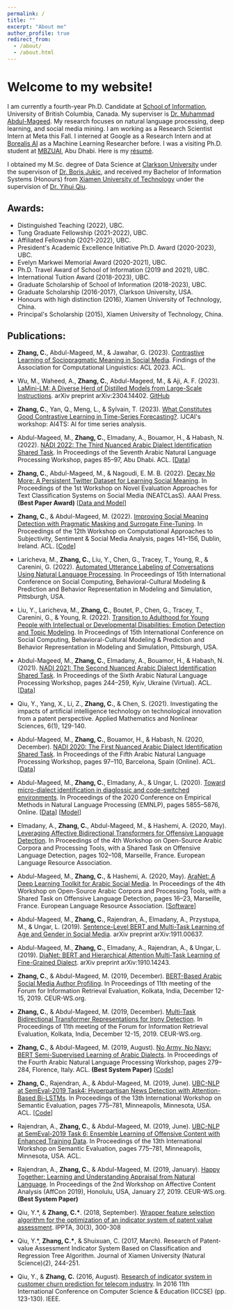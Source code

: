 ```yaml
---
permalink: /
title: ""
excerpt: "About me"
author_profile: true
redirect_from: 
  - /about/
  - /about.html
---
```

# Welcome to my website!

I am currently a fourth-year Ph.D. Candidate at [School of Information](https://ischool.ubc.ca/), University of British Columbia, Canada. My superviser is [Dr. Muhammad Abdul-Mageed](https://mageed.arts.ubc.ca/). My research focuses on natural language processing, deep learning, and social media mining. I am working as a Research Scientist Intern at Meta this Fall. I interned at Google as a Research Intern and at [Borealis AI](https://www.borealisai.com/) as a Machine Learning Researcher before. I was a visiting Ph.D. student at [MBZUAI](https://mbzuai.ac.ae/), Abu Dhabi. Here is my [résumé](https://chiyuzhang94.github.io/files/chiyu_resume.pdf). 

I obtained my M.Sc. degree of Data Science at [Clarkson University](https://www.clarkson.edu/) under the supervison of [Dr. Boris Jukic](https://www.clarkson.edu/people/boris-jukic), and received my Bachelor of Information Systems (Honours) from [Xiamen University of Technology](http://english.xmut.edu.cn/) under the supervision of [Dr. Yihui Qiu](https://jgxy.xmut.edu.cn/info/1061/4290.htm). 

## Awards:
* Distinguished Teaching (2022), UBC.
* Tung Graduate Fellowship (2021-2022), UBC.
* Affiliated Fellowship (2021-2022), UBC.
* President's Academic Excellence Initiative Ph.D. Award (2020-2023), UBC.
* Evelyn Markwei Memorial Award (2020-2021), UBC.
* Ph.D. Travel Award of School of Information (2019 and 2021), UBC.
* International Tuition Award (2018-2023), UBC.
* Graduate Scholarship of School of Information (2018-2023), UBC. 
* Graduate Scholarship (2016-2017), Clarkson University, USA.
* Honours with high distinction (2016), Xiamen University of Technology, China.
* Principal's Scholarship (2015), Xiamen University of Technology, China.

## Publications:

* **Zhang, C.**, Abdul-Mageed, M., & Jawahar, G. (2023). [Contrastive Learning of Sociopragmatic Meaning in Social Media](https://arxiv.org/abs/2203.07648). Findings of the Association for Computational Linguistics: ACL 2023. ACL.


* Wu, M., Waheed, A., **Zhang, C.**, Abdul-Mageed, M., & Aji, A. F. (2023). [LaMini-LM: A Diverse Herd of Distilled Models from Large-Scale Instructions](https://arxiv.org/abs/2304.14402). arXiv preprint arXiv:2304.14402. [GitHub](https://github.com/mbzuai-nlp/LaMini-LM/)

* **Zhang, C.**, Yan, Q., Meng, L., & Sylvain, T. (2023). [What Constitutes Good Contrastive Learning in Time-Series Forecasting?](https://arxiv.org/abs/2306.12086). IJCAI's workshop: AI4TS: AI for time series analysis.

* Abdul-Mageed, M., **Zhang, C.**, Elmadany, A., Bouamor, H., & Habash, N. (2022). [NADI 2022: The Third Nuanced Arabic Dialect Identification Shared Task](https://aclanthology.org/2022.wanlp-1.9/). In Proceedings of the Seventh Arabic Natural Language Processing Workshop, pages 85–97, Abu Dhabi. ACL. [[Data](https://nadi.dlnlp.ai/2022/)]

* **Zhang, C.**, Abdul-Mageed, M., & Nagoudi, E. M. B. (2022). [Decay No More: A Persistent Twitter Dataset for Learning Social Meaning](https://arxiv.org/pdf/2204.04611.pdf). In Proceedings of the 1st Workshop on Novel Evaluation Approaches for Text Classification Systems on Social Media (NEATCLasS). AAAI Press. **(Best Paper Award)** [[Data and Model](https://github.com/chiyuzhang94/PTSM)]

* **Zhang, C.**, & Abdul-Mageed, M. (2022). [Improving Social Meaning Detection with Pragmatic Masking and Surrogate Fine-Tuning](https://arxiv.org/abs/2108.00356). In Proceedings of the 12th Workshop on Computational Approaches to Subjectivity, Sentiment & Social Media Analysis, pages 141–156, Dublin, Ireland. ACL. [[Code](https://github.com/chiyuzhang94/PMLM-SFT)]

* Laricheva, M., **Zhang, C.**, Liu, Y., Chen, G., Tracey, T., Young, R., & Carenini, G. (2022). [Automated Utterance Labeling of Conversations Using Natural Language Processing](https://arxiv.org/abs/2208.06525). In Proceedings of 15th International Conference on Social Computing, Behavioral-Cultural Modeling & Prediction and Behavior Representation in Modeling and Simulation, Pittsburgh, USA.

* Liu, Y., Laricheva, M., **Zhang, C.**, Boutet, P., Chen, G., Tracey, T., Carenini, G., & Young, R. (2022). [Transition to Adulthood for Young People with Intellectual or Developmental Disabilities: Emotion Detection and Topic Modeling](). In Proceedings of 15th International Conference on Social Computing, Behavioral-Cultural Modeling & Prediction and Behavior Representation in Modeling and Simulation, Pittsburgh, USA.

* Abdul-Mageed, M., **Zhang, C.**, Elmadany, A., Bouamor, H., & Habash, N. (2021). [NADI 2021: The Second Nuanced Arabic Dialect Identification Shared Task](https://aclanthology.org/2021.wanlp-1.28.pdf). In Proceedings of the Sixth Arabic Natural Language Processing Workshop, pages 244–259, Kyiv, Ukraine (Virtual). ACL. [[Data](https://github.com/UBC-NLP/nadi)]

* Qiu, Y., Yang, X., Li, Z., **Zhang, C.**, & Chen, S. (2021). Investigating the impacts of artificial intelligence technology on technological innovation from a patent perspective. Applied Mathematics and Nonlinear Sciences, 6(1), 129-140.

* Abdul-Mageed, M., **Zhang, C.**, Bouamor, H., & Habash, N. (2020, December). [NADI 2020: The First Nuanced Arabic Dialect Identification Shared Task](https://aclanthology.org/2020.wanlp-1.9.pdf). In Proceedings of the Fifth Arabic Natural Language Processing Workshop, pages 97–110, Barcelona, Spain (Online). ACL. [[Data](https://github.com/UBC-NLP/nadi)]

* Abdul-Mageed, M., **Zhang, C.**, Elmadany, A., & Ungar, L. (2020). [Toward micro-dialect identification in diaglossic and code-switched environments](https://aclanthology.org/2020.emnlp-main.472/). In Proceedings of the 2020 Conference on Empirical Methods in Natural Language Processing (EMNLP), pages 5855–5876, Online. [[Data](https://github.com/UBC-NLP/microdialects)] [[Model](https://huggingface.co/UBC-NLP/MARBERT)]

* Elmadany, A., **Zhang, C.**, Abdul-Mageed, M., & Hashemi, A. (2020, May). [Leveraging Affective Bidirectional Transformers for Offensive Language Detection](https://aclanthology.org/2020.osact-1.17/). In Proceedings of the 4th Workshop on Open-Source Arabic Corpora and Processing Tools, with a Shared Task on Offensive Language Detection, pages 102–108, Marseille, France. European Language Resource Association.

* Abdul-Mageed, M., **Zhang, C.**, & Hashemi, A. (2020, May). [AraNet: A Deep Learning Toolkit for Arabic Social Media](https://aclanthology.org/2020.osact-1.3/?ref=https://githubhelp.com). In Proceedings of the 4th Workshop on Open-Source Arabic Corpora and Processing Tools, with a Shared Task on Offensive Language Detection, pages 16–23, Marseille, France. European Language Resource Association. [[Software](https://github.com/UBC-NLP/aranet)]

* Abdul-Mageed, M., **Zhang, C.**, Rajendran, A., Elmadany, A., Przystupa, M., & Ungar, L. (2019). [Sentence-Level BERT and Multi-Task Learning of Age and Gender in Social Media](https://arxiv.org/pdf/1911.00637.pdf). arXiv preprint arXiv:1911.00637.

* Abdul-Mageed, M., **Zhang, C.**, Elmadany, A., Rajendran, A., & Ungar, L. (2019). [DiaNet: BERT and Hierarchical Attention Multi-Task Learning of Fine-Grained Dialect](https://arxiv.org/pdf/1910.14243.pdf). arXiv preprint arXiv:1910.14243.

* **Zhang, C.**, & Abdul-Mageed, M. (2019, December). [BERT-Based Arabic Social Media Author Profiling](http://ceur-ws.org/Vol-2517/T2-2.pdf). In Proceedings of 11th meeting of the Forum for Information Retrieval Evaluation, Kolkata, India, December 12-15, 2019. CEUR-WS.org.

* **Zhang, C.**, & Abdul-Mageed, M. (2019, December). [Multi-Task Bidirectional Transformer Representations for Irony Detection](http://ceur-ws.org/Vol-2517/T4-2.pdf). In Proceedings of 11th meeting of the Forum for Information Retrieval Evaluation, Kolkata, India, December 12-15, 2019. CEUR-WS.org.

* **Zhang, C.**, & Abdul-Mageed, M. (2019, August). [No Army, No Navy: BERT Semi-Supervised Learning of Arabic Dialects](https://aclanthology.org/W19-4637.pdf). In Proceedings of the Fourth Arabic Natural Language Processing Workshop, pages 279–284, Florence, Italy. ACL. **(Best System Paper)** [[Code](https://github.com/chiyuzhang94/UBCNLP-MADAR_2019)]

* **Zhang, C.**, Rajendran, A., & Abdul-Mageed, M. (2019, June). [UBC-NLP at SemEval-2019 Task4: Hyperpartisan News Detection with Attention-Based Bi-LSTMs](https://aclanthology.org/S19-2136/). In Proceedings of the 13th International Workshop on Semantic Evaluation, pages 775–781, Minneapolis, Minnesota, USA. ACL. [[Code](https://github.com/chiyuzhang94/SemEval-2019-Hyperpartisan)]

* Rajendran, A., **Zhang, C.**, & Abdul-Mageed, M. (2019, June). [UBC-NLP at SemEval-2019 Task
6: Ensemble Learning of Offensive Content with Enhanced Training Data](https://aclanthology.org/S19-2136/). In Proceedings of the 13th International Workshop on Semantic Evaluation, pages 775–781, Minneapolis, Minnesota, USA. ACL.

* Rajendran, A., **Zhang, C.**, & Abdul-Mageed, M. (2019, January). [Happy Together: Learning and Understanding Appraisal from Natural Language](http://ceur-ws.org/Vol-2328/2_paper_24.pdf). In Proceedings of the 2nd Workshop on Affective Content Analysis (AffCon 2019), Honolulu, USA, January 27, 2019. CEUR-WS.org. **(Best System Paper)**

* Qiu, Y.\*, & **Zhang, C.\***. (2018, September). [Wrapper feature selection algorithm for the optimization of an indicator system of patent value assessment](https://arxiv.org/pdf/2001.08371.pdf). IPPTA, 30(3), 300-308

* Qiu, Y.\*, **Zhang, C.\***, & Shuixuan, C. (2017, March). Research of Patent-value Assessment Indicator System Based on Classification and Regression Tree Algorithm. Journal of Xiamen University (Natural Science)(2), 244-251.

* Qiu, Y., & **Zhang, C.** (2016, August). [Research of indicator system in customer churn prediction for telecom industry](https://www.researchgate.net/profile/Chiyu-Zhang-4/publication/323686017_Research_of_Indicator_System_in_Customer_Churn_Prediction_for_Telecom_Industry/links/5aa432cf0f7e9badd9a9af22/Research-of-Indicator-System-in-Customer-Churn-Prediction-for-Telecom-Industry.pdf). In 2016 11th International Conference on Computer Science & Education (ICCSE) (pp. 123-130). IEEE.
